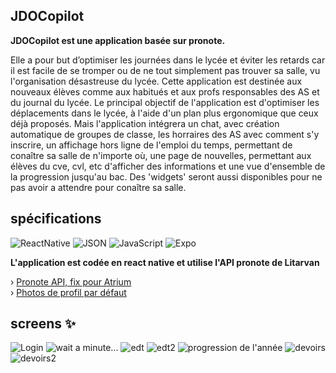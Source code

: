 ## JDOCopilot
**JDOCopilot est une application basée sur pronote.**

Elle a pour but d’optimiser les journées dans le lycée et éviter les retards car il est facile de se tromper ou de ne tout simplement pas trouver sa salle, vu l'organisation désastreuse du lycée. 
Cette application est destinée aux nouveaux élèves comme aux habitués et aux profs responsables des AS et du journal du lycée.
Le principal objectif de l'application est d'optimiser les déplacements dans le lycée, à l'aide d'un plan plus ergonomique que ceux déjà proposés. Mais l'application intégrera un chat, avec création automatique de groupes de classe,
les horraires des AS avec comment s'y inscrire, un affichage hors ligne de l'emploi du temps, permettant de conaître sa salle de n'importe où, une page de nouvelles, permettant
aux élèves du cve, cvl, etc d'afficher des informations et une vue d'ensemble de la progression jusqu'au bac. Des 'widgets' seront aussi disponibles pour ne pas avoir a attendre pour conaître sa salle.


## spécifications
![ReactNative](https://img.shields.io/static/v1?label=&message=React%20Native&color=grey&logo=react) ![JSON](https://img.shields.io/static/v1?label=&message=JSON&color=yellowgreen&logo=json) ![JavaScript](https://img.shields.io/static/v1?label=&message=JavaScript&color=grey&logo=javascript) ![Expo](https://img.shields.io/static/v1?label=&message=Expo%20Go&color=blue&logo=expo)

**L'application est codée en react native et utilise l'API pronote de Litarvan**

› [Pronote API, fix pour Atrium](https://www.npmjs.com/package/pronoteapi-atriumfix) <br />
› [Photos de profil par défaut](https://www.npmjs.com/package/basic-pp)

## screens :sparkles:
![Login]([https://media.discordapp.net/attachments/657940718186266645/1061092935212470332/Screenshot_20230107-022333_Expo_Go.jpg?width=323&height=663](https://media.discordapp.net/attachments/657940718186266645/1062448523439771669/Screenshot_1673377835.png)) ![wait a minute...](https://media.discordapp.net/attachments/657940718186266645/1061092935438958732/Screenshot_20230107-022346_Expo_Go.jpg?width=323&height=663) ![edt](https://media.discordapp.net/attachments/1051199896239218849/1062445353560973312/Screenshot_1673377056.png?width=285&height=586) ![edt2](https://media.discordapp.net/attachments/1051199896239218849/1062445353875542087/Screenshot_1673377060.png?width=285&height=586) ![progression de l'année](https://media.discordapp.net/attachments/657940718186266645/1061927807099338752/Screenshot_1673199363.png?width=285&height=586) ![devoirs](https://media.discordapp.net/attachments/1051199896239218849/1062445352885686424/Screenshot_1673377018.png?width=285&height=586) ![devoirs2](https://media.discordapp.net/attachments/1051199896239218849/1062445353229635694/Screenshot_1673377038.png?width=285&height=586)
